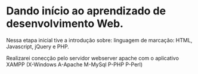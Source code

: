 # Dando início ao aprendizado de desenvolvimento Web.

Nessa etapa inicial tive a introdução sobre: linguagem de marcação: HTML, Javascript, jQuery e PHP.

Realizarei conecção pelo servidor webserver apache com o aplicativo XAMPP (X-Windows A-Apache M-MySql P-PHP P-Perl)
